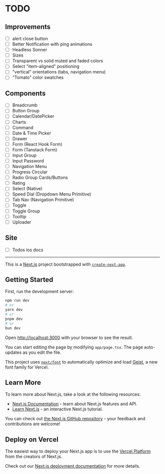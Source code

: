 # TODO

## Improvements

- [ ] alert close button
- [ ] Better Notification with ping animations
- [ ] Headless Sonner
- [ ] Sizes
- [ ] Transparent vs solid muted and faded colors
- [ ] Select "item-aligned" positioning
- [ ] "vertical" orientations (tabs, navigation menu)
- [ ] "Tomato" color swatches

## Components

- [ ] Breadcrumb
- [ ] Button Group
- [ ] Calendar/DatePicker
- [ ] Charts
- [ ] Command
- [ ] Date & Time Picker
- [ ] Drawer
- [ ] Form (React Hook Form)
- [ ] Form (Tanstack Form)
- [ ] Input Group
- [ ] Input Password
- [ ] Navigation Menu
- [ ] Progress Circular
- [ ] Radio Group Cards/Buttons
- [ ] Rating
- [ ] Select (Native)
- [ ] Speed Dial (Dropdown Menu Primitive)
- [ ] Tab Nav (Navigation Primitive)
- [ ] Toggle
- [ ] Toggle Group
- [ ] Tooltip
- [ ] Uploader

## Site

- [ ] Todos los docs

---

This is a [Next.js](https://nextjs.org) project bootstrapped with [`create-next-app`](https://nextjs.org/docs/app/api-reference/cli/create-next-app).

## Getting Started

First, run the development server:

```bash
npm run dev
# or
yarn dev
# or
pnpm dev
# or
bun dev
```

Open [http://localhost:3000](http://localhost:3000) with your browser to see the result.

You can start editing the page by modifying `app/page.tsx`. The page auto-updates as you edit the file.

This project uses [`next/font`](https://nextjs.org/docs/app/building-your-application/optimizing/fonts) to automatically optimize and load [Geist](https://vercel.com/font), a new font family for Vercel.

## Learn More

To learn more about Next.js, take a look at the following resources:

- [Next.js Documentation](https://nextjs.org/docs) - learn about Next.js features and API.
- [Learn Next.js](https://nextjs.org/learn) - an interactive Next.js tutorial.

You can check out [the Next.js GitHub repository](https://github.com/vercel/next.js) - your feedback and contributions are welcome!

## Deploy on Vercel

The easiest way to deploy your Next.js app is to use the [Vercel Platform](https://vercel.com/new?utm_medium=default-template&filter=next.js&utm_source=create-next-app&utm_campaign=create-next-app-readme) from the creators of Next.js.

Check out our [Next.js deployment documentation](https://nextjs.org/docs/app/building-your-application/deploying) for more details.
